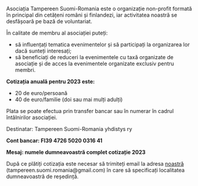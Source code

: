 <p>Asociația Tampereen Suomi-Romania este o organizație non-profit formată în principal din cetățeni români și finlandezi, iar activitatea noastră se desfășoară pe bază de voluntariat.</p>

În calitate de membru al asociației puteți:

<ul>
<li>să influențați tematica evenimentelor și să participați la organizarea lor dacă sunteți interesați;
</li>
<li>să beneficiați de reduceri la evenimentele cu taxă organizate de asociație și de acces la evenimentele organizate exclusiv pentru membri.
</li>
</ul>

<p><strong>Cotizația anuală pentru 2023 este:</strong></p>

<ul>
  <li>20 de euro/persoană</li>
  <li>40 de euro/familie (doi sau mai mulți adulți)</li>
</ul>

<p>Plata se poate efectua prin transfer bancar sau în numerar în cadrul întâlnirilor asociației.</p>

<p>Destinatar: Tampereen Suomi-Romania yhdistys ry</p>

<p><strong>Cont bancar: FI39 4726 5020 0316 41</strong></p>

<p><strong>Mesaj: numele dumneavoastră complet cotizație 2023</strong></p>

<p>După ce plătiți cotizația este necesar să trimiteți email la adresa <a href="mailto:tampereen.suomi.romania@gmail.com">noastră</a> (tampereen.suomi.romania@gmail.com) în care să specificați localitatea dumneavoastră de reședință.</p>
